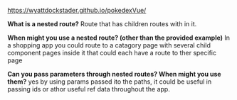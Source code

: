 https://wyattdockstader.github.io/pokedexVue/

<b>What is a nested route?</b>
Route that has children routes with in it.

<b>When might you use a nested route? (other than the provided example)</b>
In a shopping app you could route to a catagory page with several child component pages inside it that could each have a route to ther specific page

<b>Can you pass parameters through nested routes? When might you use them?</b>
yes by using params passed ito the paths, it could be useful in passing ids or athor useful ref data throughout the app.